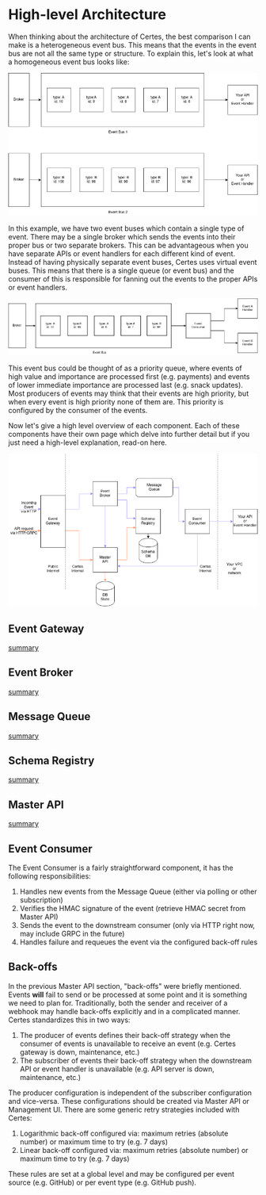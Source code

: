 # High-level Architecture

When thinking about the architecture of Certes, the best comparison I can make is a heterogeneous event bus. This means that the events in the event bus are not all the same type or structure. To explain this, let's look at what a homogeneous event bus looks like:

![Homogeneous event bus](/_media/certes_homogeneous_event_bus.png)

In this example, we have two event buses which contain a single type of event. There may be a single broker which sends the events into their proper bus or two separate brokers. This can be advantageous when you have separate APIs or event handlers for each different kind of event. Instead of having physically separate event buses, Certes uses virtual event buses. This means that there is a single queue (or event bus) and the consumer of this is responsible for fanning out the events to the proper APIs or event handlers.

![Heterogeneous event bus](/_media/certes_heterogeneous_event_bus.png)

This event bus could be thought of as a priority queue, where events of high value and importance are processed first (e.g. payments) and events of lower immediate importance are processed last (e.g. snack updates). Most producers of events may think that their events are high priority, but when every event is high priority none of them are. This priority is configured by the consumer of the events.

Now let's give a high level overview of each component. Each of these components have their own page which delve into further detail but if you just need a high-level explanation, read-on here.

![Certes components](/_media/certes_components.png)

## Event Gateway

[summary](_media/event-gateway-summary.md ':include')

## Event Broker

[summary](_media/event-broker-summary.md ':include')

## Message Queue

[summary](_media/message-queue-summary.md ':include')

## Schema Registry

[summary](_media/schema-registry-summary.md ':include')

## Master API

[summary](_media/master-api-summary.md ':include')

## Event Consumer

The Event Consumer is a fairly straightforward component, it has the following responsibilities:

1. Handles new events from the Message Queue (either via polling or other subscription)
1. Verifies the HMAC signature of the event (retrieve HMAC secret from Master API)
1. Sends the event to the downstream consumer (only via HTTP right now, may include GRPC in the future)
1. Handles failure and requeues the event via the configured back-off rules

## Back-offs

In the previous Master API section, "back-offs" were briefly mentioned. Events **will** fail to send or be processed at some point and it is something we need to plan for. Traditionally, both the sender and receiver of a webhook may handle back-offs explicitly and in a complicated manner. Certes standardizes this in two ways:

1. The producer of events defines their back-off strategy when the consumer of events is unavailable to receive an event (e.g. Certes gateway is down, maintenance, etc.)
1. The subscriber of events their back-off strategy when the downstream API or event handler is unavailable (e.g. API server is down, maintenance, etc.)

The producer configuration is independent of the subscriber configuration and vice-versa. These configurations should be created via Master API or Management UI. There are some generic retry strategies included with Certes:

1. Logarithmic back-off configured via: maximum retries (absolute number) or maximum time to try (e.g. 7 days)
1. Linear back-off configured via: maximum retries (absolute number) or maximum time to try (e.g. 7 days)

These rules are set at a global level and may be configured per event source (e.g. GitHub) or per event type (e.g. GitHub push).
